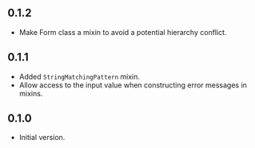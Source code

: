 ## 0.1.2

- Make Form class a mixin to avoid a potential hierarchy conflict.

## 0.1.1

- Added `StringMatchingPattern` mixin.
- Allow access to the input value when constructing error messages in mixins.

## 0.1.0

- Initial version.
